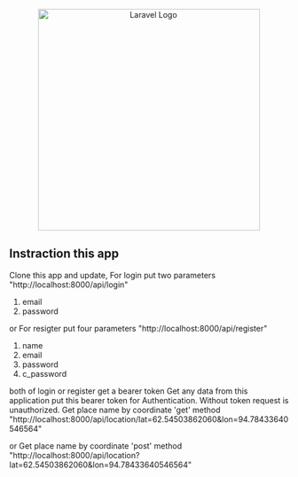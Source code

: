 <p align="center"><a href="https://laravel.com" target="_blank"><img src="https://raw.githubusercontent.com/laravel/art/master/logo-lockup/5%20SVG/2%20CMYK/1%20Full%20Color/laravel-logolockup-cmyk-red.svg" width="400" alt="Laravel Logo"></a></p>


## Instraction this app

Clone this app and update, 
For login put two parameters "http://localhost:8000/api/login"
1. email
2. password

or 
For resigter put four parameters "http://localhost:8000/api/register"
1. name
2. email
3. password
4. c_password

both of login or register get a bearer token
Get any data from this application put this bearer token for Authentication. Without token request is unauthorized.
Get place name by coordinate 'get' method "http://localhost:8000/api/location/lat=62.54503862060&lon=94.78433640546564"

or
Get place name by coordinate 'post' method "http://localhost:8000/api/location?lat=62.54503862060&lon=94.78433640546564"

